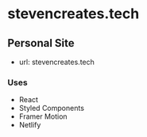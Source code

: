 # stevencreates.tech

## Personal Site
- url: stevencreates.tech

### Uses
- React
- Styled Components
- Framer Motion
- Netlify
